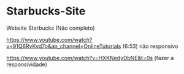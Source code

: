 # Starbucks-Site
Website Starbucks (Não completo)

https://www.youtube.com/watch?v=91Q6RvKvd7o&ab_channel=OnlineTutorials (6:53)  não responsivo

https://www.youtube.com/watch?v=HXKNedyDbNE&t=0s (fazer a responsividade)
